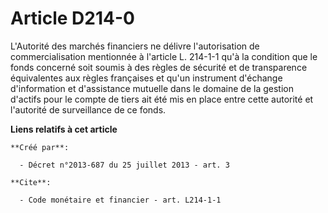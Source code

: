 # Article D214-0

L'Autorité des marchés financiers ne délivre l'autorisation de commercialisation mentionnée à l'article L. 214-1-1 qu'à la
condition que le fonds concerné soit soumis à des règles de sécurité et de transparence équivalentes aux règles françaises et
qu'un instrument d'échange d'information et d'assistance mutuelle dans le domaine de la gestion d'actifs pour le compte de
tiers ait été mis en place entre cette autorité et l'autorité de surveillance de ce fonds.

**Liens relatifs à cet article**

	**Créé par**:

	  - Décret n°2013-687 du 25 juillet 2013 - art. 3

	**Cite**:

	  - Code monétaire et financier - art. L214-1-1
